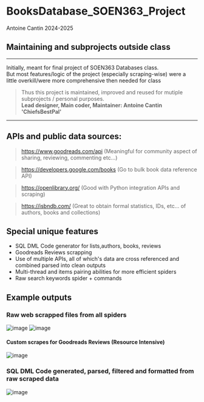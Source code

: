 # BooksDatabase_SOEN363_Project
Antoine Cantin 2024-2025
## Maintaining and subprojects outside class
____
Initially, meant for final project of SOEN363 Databases class. \
But most features/logic of the project (especially scraping-wise) were a little overkill/were more comprehensive then needed for class 

> Thus this project is maintained, improved and reused for mutiple subprojects / personal purposes. \
**Lead designer, Main coder, Maintainer: Antoine Cantin 'ChiefsBestPal'**
____

## APIs and public data sources:

> https://www.goodreads.com/api (Meaningful for community aspect of sharing, reviewing, commenting etc...)

> https://developers.google.com/books (Go to bulk book data reference API)

> https://openlibrary.org/ (Good with Python integration APIs and scraping)

> https://isbndb.com/ (Great to obtain formal statistics, IDs, etc... of authors, books and collections)

## Special unique features

- SQL DML Code generator for lists,authors, books, reviews
- Goodreads Reviews scrapping
- Use of multiple APIs, all of which's data are cross referenced and combined parsed into clean outputs
- Multi-thread and items pairing abilities for more efficient spiders
- Raw search keywords spider + commands

## Example outputs
### Raw web scrapped files from all spiders
![image](https://github.com/user-attachments/assets/f6675bf6-4c7d-4678-a7d8-7ae874c869f6)
![image](https://github.com/user-attachments/assets/0bb76fb8-385e-4b33-a347-af9ad32e41e9)
#### Custom scrapes for Goodreads Reviews (Resource Intensive)
![image](https://github.com/user-attachments/assets/3ff5452c-cdfc-4b6a-be80-9fb3c64624c3)
### SQL DML Code generated, parsed, filtered and formatted from raw scraped data
![image](https://github.com/user-attachments/assets/a9b2b78f-393a-41a6-80b5-95207eb86cea)
